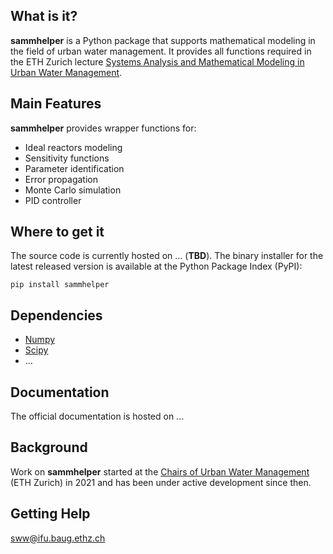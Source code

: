 ## What is it?
**sammhelper** is a Python package that supports mathematical modeling in the field of urban water management. It provides all functions required in the ETH Zurich lecture [Systems Analysis and Mathematical Modeling in Urban Water Management](https://sww.ifu.ethz.ch/education/lectures/systems-analysis.html).

## Main Features
**sammhelper** provides wrapper functions for:
- Ideal reactors modeling
- Sensitivity functions
- Parameter identification
- Error propagation
- Monte Carlo simulation
- PID controller

## Where to get it
The source code is currently hosted on ... (**TBD**).
The binary installer for the latest released version is available at the Python Package Index (PyPI):
```
pip install sammhelper
```

## Dependencies
- [Numpy](https://numpy.org/)
- [Scipy](https://scipy.org/)
- ...

## Documentation
The official documentation is hosted on ...

## Background
Work on **sammhelper** started at the [Chairs of Urban Water Management](https://sww.ifu.ethz.ch/) (ETH Zurich) in 2021 and has been under active development since then.

## Getting Help
<sww@ifu.baug.ethz.ch>